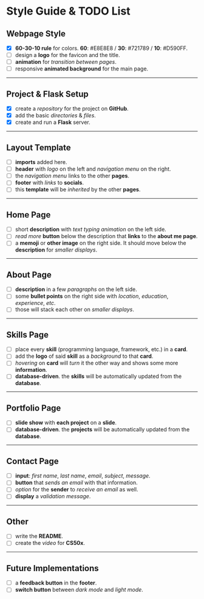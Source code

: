 # **Style Guide & TODO List**

## **Webpage Style**

- [x] **60-30-10 rule** for colors. **60**: #E8E8E8 / **30**: #721789 / **10**: #D590FF.
- [ ] design a **logo** for the favicon and the title.
- [ ] **animation** for _transition between pages_.
- [ ] responsive **animated background** for the main page.

---

## **Project & Flask Setup**

- [x] create a _repository_ for the project on **GitHub**.
- [x] add the basic _directories_ & _files_.
- [x] create and run a **Flask** server.

---

## **Layout Template**

- [ ] **imports** added here.
- [ ] **header** with _logo_ on the left and _navigation menu_ on the right.
- [ ] the _navigation menu_ links to the other **pages**.
- [ ] **footer** with _links_ to **socials**.
- [ ] this **template** will be _inherited_ by the other **pages**.

---

## **Home Page**

- [ ] short **description** with _text typing animation_ on the left side.
- [ ] _read more_ **button** below the description that **links** to the **about me page**.
- [ ] a **memoji** or **other image** on the right side. It should move below the **description** for _smaller displays_.

---

## **About Page**

- [ ] **description** in a few _paragraphs_ on the left side.
- [ ] some **bullet points** on the right side with _location_, _education_, _experience_, _etc_.
- [ ] those will stack each other on _smaller displays_.

---

## **Skills Page**

- [ ] place every **skill** (programming language, framework, etc.) in a **card**.
- [ ] add the **logo** of said **skill** as a _background_ to that **card**.
- [ ] _hovering_ on **card** will _turn_ it the other way and shows some more **information**.
- [ ] **database-driven**. the **skills** will be automatically updated from the **database**.

---

## **Portfolio Page**

- [ ] **slide show** with **each project** on a **slide**.
- [ ] **database-driven**. the **projects** will be automatically updated from the **database**.

---

## **Contact Page**

- [ ] **input**: _first name_, _last name_, _email_, _subject_, _message_.
- [ ] **button** that _sends an email_ with that information.
- [ ] _option_ for the **sender** to _receive an email_ as well.
- [ ] **display** a _validation message_.

---

## **Other**

- [ ] write the **README**.
- [ ] create the _video_ for **CS50x**.

---

## **Future Implementations**

- [ ] a **feedback button** in the **footer**.
- [ ] **switch button** between _dark mode_ and _light mode_.
